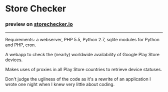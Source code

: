# Store Checker 
### preview on [storechecker.io](http://storechecker.io)
-------------
Requirements: a webserver, PHP 5.5, Python 2.7, sqlite modules for Python and PHP, cron.

A webapp to check the (nearly) worldwide availability of Google Play Store devices.

Makes uses of proxies in all Play Store countries to retrieve device statuses.

Don't judge the ugliness of the code as it's a rewrite of an application I wrote one night when I knew very little about coding.
